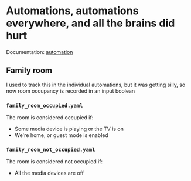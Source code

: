# Automations, automations everywhere, and all the brains did hurt

Documentation: [automation](https://home-assistant.io/docs/automation/)

## Family room

I used to track this in the individual automations, but it was getting silly, so now room occupancy is recorded in an input boolean

### `family_room_occupied.yaml`

The room is considered occupied if:

* Some media device is playing or the TV is on
* We're home, or guest mode is enabled

### `family_room_not_occupied.yaml`

The room is considered not occupied if:

* All the media devices are off
